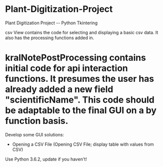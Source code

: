 # Plant-Digitization-Project
Plant Digitization Project -- Python Tkintering

csv View contains the code for selecting and displaying a basic csv data. It also has the processing functions added in.

kralNotePostProcessing contains initial code for api interaction functions. It presumes the user has already added a new field "scientificName". This code should be adaptable to the final GUI on a by function basis.
=======
Develop some GUI solutions:

- Opening a CSV File (Opening CSV File; display table with values from CSV)
 
Use Python 3.6.2, update if you haven't!
